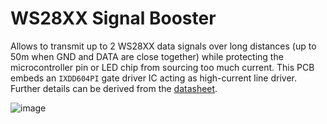 # WS28XX Signal Booster

Allows to transmit up to 2 WS28XX data signals over long distances (up to 50m when GND and DATA are close together) while protecting the microcontroller pin or LED chip from sourcing too much current.
This PCB embeds an `IXDD604PI` gate driver IC acting as high-current line driver.
Further details can be derived from the [datasheet](https://ixapps.ixys.com/DataSheet/IXD_604.pdf).

![image](https://github.com/niliha/ravelights-hardware/assets/75397148/abcd1aef-a979-4b1a-81cd-02966caac478)
